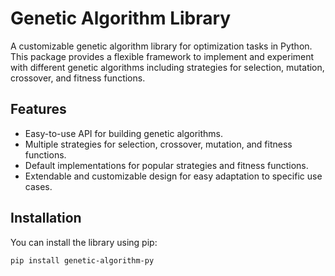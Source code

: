 # Genetic Algorithm Library

A customizable genetic algorithm library for optimization tasks in Python. This package provides a flexible framework to implement and experiment with different genetic algorithms including strategies for selection, mutation, crossover, and fitness functions.

## Features

- Easy-to-use API for building genetic algorithms.
- Multiple strategies for selection, crossover, mutation, and fitness functions.
- Default implementations for popular strategies and fitness functions.
- Extendable and customizable design for easy adaptation to specific use cases.

## Installation

You can install the library using pip:

```bash
pip install genetic-algorithm-py